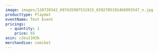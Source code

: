 ```yaml
---
image: images/120720342_697435907531915_6592785191468993547_n.jpg
producttype: Playmat
eventName: Test Event
pricings:
  - quantity: 1
    price: 65
asin: c2euI1H3b
merchandise: comiket
---
```

